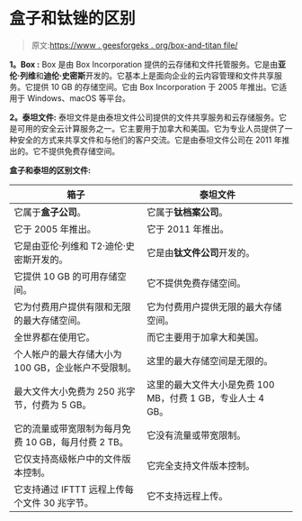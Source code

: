 # 盒子和钛锉的区别

> 原文:[https://www . geesforgeks . org/box-and-titan file/](https://www.geeksforgeeks.org/difference-between-box-and-titanfile/)

**1。Box :**
Box 是由 Box Incorporation 提供的云存储和文件托管服务。它是由**亚伦·列维**和**迪伦·史密斯**开发的。它基本上是面向企业的云内容管理和文件共享服务。它提供 10 GB 的存储空间。它由 Box Incorporation 于 2005 年推出。它适用于 Windows、macOS 等平台。

**2。泰坦文件:**
泰坦文件是由泰坦文件公司提供的文件共享服务和云存储服务。它是可用的安全云计算服务之一。它主要用于加拿大和美国。它为专业人员提供了一种安全的方式来共享文件和与他们的客户交流。它是由泰坦文件公司在 2011 年推出的。它不提供免费存储空间。

**盒子和泰坦的区别文件:**

<center>

| 箱子 | 泰坦文件 |
| --- | --- |
| 它属于**盒子公司**。 | 它属于**钛档案公司**。 |
| 它于 2005 年推出。 | 它于 2011 年推出。 |
| 它是由亚伦·列维和 T2·迪伦·史密斯开发的。 | 它是由**钛文件公司**开发的。 |
| 它提供 10 GB 的可用存储空间。 | 它不提供免费存储空间。 |
| 它为付费用户提供有限和无限的最大存储空间。 | 它为付费用户提供无限的最大存储空间。 |
| 全世界都在使用它。 | 而它主要用于加拿大和美国。 |
| 个人帐户的最大存储大小为 100 GB，企业帐户不受限制。 | 这里的最大存储空间是无限的。 |
| 最大文件大小免费为 250 兆字节，付费为 5 GB。 | 这里的最大文件大小是免费 100 MB，付费 1 GB，专业人士 4 GB。 |
| 它的流量或带宽限制为每月免费 10 GB，每月付费 2 TB。 | 它没有流量或带宽限制。 |
| 它仅支持高级帐户中的文件版本控制。 | 它完全支持文件版本控制。 |
| 它支持通过 IFTTT 远程上传每个文件 30 兆字节。 | 它不支持远程上传。 |

</center>